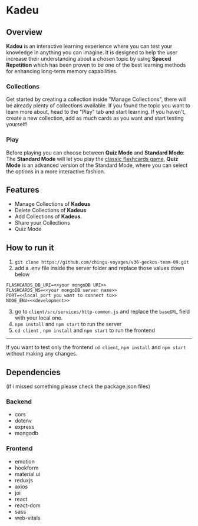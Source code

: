 # Kadeu

## Overview

**Kadeu** is an interactive learning experience where you can test your knowledge in anything you can imagine. It is designed to help the user increase their understanding about a chosen topic by using **Spaced Repetition** which has been proven to be one of the best learning methods for enhancing long-term memory capabilities.

### Collections
Get started by creating a collection inside "Manage Collections", there will be already plenty of collections available.
If you found the topic you want to learn more about, head to the "Play" tab and start learning.
If you haven't, create a new collection, add as much cards as you want and start testing yourself!

### Play
Before playing you can choose between **Quiz Mode** and **Standard Mode**: 
The **Standard Mode** will let you play the [classic flashcards game](https://en.wikipedia.org/wiki/Flashcard), 
**Quiz Mode** is an advanced version of the Standard Mode, where you can select the options in a more interactive fashion.


## Features

-   Manage Collections of **Kadeus**
-   Delete Collections of **Kadeus**
-   Add Collections of **Kadeus**.
-   Share your Collections
-   Quiz Mode

## How to run it

1. `git clone https://github.com/chingu-voyages/v36-geckos-team-09.git`
2. add a .env file inside the server folder and replace those values down below

```
FLASHCARDS_DB_URI=<<your mongoDB URI>>
FLASHCARDS_NS=<<your mongoDB server name>>
PORT=<<local port you want to connect to>>
NODE_ENV=<<development>>
```
3. go to `client/src/services/http-common.js` and replace the `baseURL` field with your local one.
4. `npm install` and `npm start` to run the server
5. `cd client` , `npm install`  and `npm start` to run the frontend

---

If you want to test only the frontend `cd client`, `npm install`  and `npm start` without making any changes.

## Dependencies

(if i missed something please check the package.json files)

### Backend

-   cors
-   dotenv
-   express
-   mongodb

### Frontend

-   emotion
-   hookform
-   material ui
-   reduxjs
-   axios
-   joi
-   react
-   react-dom
-   sass
-   web-vitals
